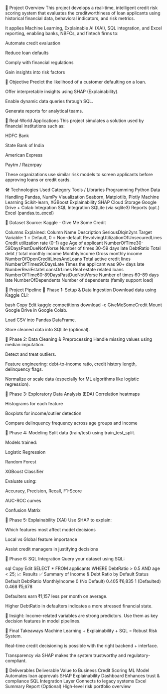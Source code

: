 📌 Project Overview
This project develops a real-time, intelligent credit risk scoring system that evaluates the creditworthiness of loan applicants using historical financial data, behavioral indicators, and risk metrics.

It applies Machine Learning, Explainable AI (XAI), SQL integration, and Excel reporting, enabling banks, NBFCs, and fintech firms to:

Automate credit evaluation

Reduce loan defaults

Comply with financial regulations

Gain insights into risk factors

🎯 Objective
Predict the likelihood of a customer defaulting on a loan.

Offer interpretable insights using SHAP (Explainability).

Enable dynamic data queries through SQL.

Generate reports for analytical teams.

🏢 Real-World Applications
This project simulates a solution used by financial institutions such as:

HDFC Bank

State Bank of India

American Express

Paytm / Razorpay

These organizations use similar risk models to screen applicants before approving loans or credit cards.

🛠️ Technologies Used
Category	Tools / Libraries
Programming	Python
Data Handling	Pandas, NumPy
Visualization	Seaborn, Matplotlib, Plotly
Machine Learning	Scikit-learn, XGBoost
Explainability	SHAP
Cloud Storage	Google Drive + Colab Integration
SQL Integration	SQLite (via sqlite3)
Reports (opt.)	Excel (pandas.to_excel)

📂 Dataset
Source:
Kaggle - Give Me Some Credit

Columns Explained:
Column Name	Description
SeriousDlqin2yrs	Target Variable: 1 = Default, 0 = Non-default
RevolvingUtilizationOfUnsecuredLines	Credit utilization rate (0–1)
age	Age of applicant
NumberOfTime30-59DaysPastDueNotWorse	Number of times 30–59 days late
DebtRatio	Total debt / total monthly income
MonthlyIncome	Gross monthly income
NumberOfOpenCreditLinesAndLoans	Total active credit lines
NumberOfTimes90DaysLate	Times the applicant was 90+ days late
NumberRealEstateLoansOrLines	Real estate related loans
NumberOfTime60-89DaysPastDueNotWorse	Number of times 60–89 days late
NumberOfDependents	Number of dependents (family support load)

🧭 Project Pipeline
🔹 Phase 1: Setup & Data Ingestion
Download data using Kaggle CLI:

bash
Copy
Edit
kaggle competitions download -c GiveMeSomeCredit
Mount Google Drive in Google Colab.

Load CSV into Pandas DataFrame.

Store cleaned data into SQLite (optional).

🔹 Phase 2: Data Cleaning & Preprocessing
Handle missing values using median imputation.

Detect and treat outliers.

Feature engineering: debt-to-income ratio, credit history length, delinquency flags.

Normalize or scale data (especially for ML algorithms like logistic regression).

🔹 Phase 3: Exploratory Data Analysis (EDA)
Correlation heatmaps

Histograms for each feature

Boxplots for income/outlier detection

Compare delinquency frequency across age groups and income

🔹 Phase 4: Modeling
Split data (train/test) using train_test_split.

Models trained:

Logistic Regression

Random Forest

XGBoost Classifier

Evaluate using:

Accuracy, Precision, Recall, F1-Score

AUC-ROC curves

Confusion Matrix

🔹 Phase 5: Explainability (XAI)
Use SHAP to explain:

Which features most affect model decisions

Local vs Global feature importance

Assist credit managers in justifying decisions

🔹 Phase 6: SQL Integration
Query your dataset using SQL:

sql
Copy
Edit
SELECT * FROM applicants WHERE DebtRatio > 0.5 AND age < 25;
📈 Results
✅ Summary of Income & Debt Ratio by Default Status
Default	DebtRatio	MonthlyIncome
0 (No Default)	0.405	₹6,835
1 (Defaulted)	0.468	₹5,678

Defaulters earn ₹1,157 less per month on average.

Higher DebtRatio in defaulters indicates a more stressed financial state.

🔎 Insight: Income-related variables are strong predictors.
Use them as key decision features in model pipelines.

📌 Final Takeaways
Machine Learning + Explainability + SQL = Robust Risk System.

Real-time credit decisioning is possible with the right backend + interface.

Transparency via SHAP makes the system trustworthy and regulatory-compliant.

📁 Deliverables
Deliverable	Value to Business
Credit Scoring ML Model	Automates loan approvals
SHAP Explainability Dashboard	Enhances trust & compliance
SQL Integration Layer	Connects to legacy systems
Excel Summary Report (Optional)	High-level risk portfolio overview
